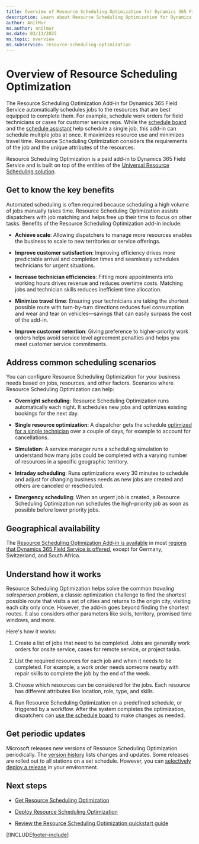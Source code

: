 ```yaml
---
title: Overview of Resource Scheduling Optimization for Dynamics 365 Field Service
description: Learn about Resource Scheduling Optimization for Dynamics 365 Field Service.
author: AnilMur
ms.author: anilmur
ms.date: 03/13/2025
ms.topic: overview
ms.subservice: resource-scheduling-optimization
---
```


# Overview of Resource Scheduling Optimization

The Resource Scheduling Optimization Add-in for Dynamics 365 Field Service automatically schedules jobs to the resources that are best equipped to complete them. For example, schedule work orders for field technicians or cases for customer service reps. While the [schedule board](./work-with-schedule-board.md#book) and the [schedule assistant](./schedule-assistant.md) help schedule a single job, this add-in can schedule multiple jobs at once. It maximizes resource use and minimizes travel time. Resource Scheduling Optimization considers the requirements of the job and the unique attributes of the resources.

Resource Scheduling Optimization is a paid add-in to Dynamics 365 Field Service and is built on top of the entities of the [Universal Resource Scheduling solution](../common-scheduler/schedule-anything-with-universal-resource-scheduling.md).

## Get to know the key benefits

Automated scheduling is often required because scheduling a high volume of jobs manually takes time. Resource Scheduling Optimization assists dispatchers with job matching and helps free up their time to focus on other tasks. Benefits of the Resource Scheduling Optimization add-in include:

- **Achieve scale**: Allowing dispatchers to manage more resources enables the business to scale to new territories or service offerings.

- **Improve customer satisfaction**: Improving efficiency drives more predictable arrival and completion times and seamlessly schedules technicians for urgent situations.

- **Increase technician efficiencies**: Fitting more appointments into working hours drives revenue and reduces overtime costs. Matching jobs and technician skills reduces inefficient time allocation.

- **Minimize travel time**: Ensuring your technicians are taking the shortest possible route with turn-by-turn directions reduces fuel consumption and wear and tear on vehicles—savings that can easily surpass the cost of the add-in.

- **Improve customer retention**: Giving preference to higher-priority work orders helps avoid service level agreement penalties and helps you meet customer service commitments.

## Address common scheduling scenarios

You can configure Resource Scheduling Optimization for your business needs based on jobs, resources, and other factors. Scenarios where Resource Scheduling Optimization can help:

- **Overnight scheduling**: Resource Scheduling Optimization runs automatically each night. It schedules new jobs and optimizes existing bookings for the next day.

- **Single resource optimization**: A dispatcher gets the schedule [optimized for a single technician](rso-single-resource-optimization.md) over a couple of days, for example to account for cancellations.

- **Simulation**: A service manager runs a scheduling simulation to understand how many jobs could be completed with a varying number of resources in a specific geographic territory.

- **Intraday scheduling**: Runs optimizations every 30 minutes to schedule and adjust for changing business needs as new jobs are created and others are canceled or rescheduled.

- **Emergency scheduling**: When an urgent job is created, a Resource Scheduling Optimization run schedules the high-priority job as soon as possible before lower priority jobs.

## Geographical availability

The [Resource Scheduling Optimization Add-in is available](field-service-version-history-resource-scheduling-optimization.md) in most [regions that Dynamics 365 Field Service is offered](https://dynamics.microsoft.com/availability-reports/), except for Germany, Switzerland, and South Africa.

## Understand how it works

Resource Scheduling Optimization helps solve the common *traveling salesperson problem*, a classic optimization challenge to find the shortest possible route that visits a set of cities and returns to the origin city, visiting each city only once. However, the add-in goes beyond finding the shortest routes. It also considers other parameters like skills, territory, promised time windows, and more.

Here's how it works:

1. Create a list of jobs that need to be completed. Jobs are generally work orders for onsite service, cases for remote service, or project tasks.

1. List the required resources for each job and when it needs to be completed. For example, a work order needs someone nearby with repair skills to complete the job by the end of the week.

1. Choose which resources can be considered for the jobs. Each resource has different attributes like location, role, type, and skills.

1. Run Resource Scheduling Optimization on a predefined schedule, or triggered by a workflow. After the system completes the optimization, dispatchers can [use the schedule board](../common-scheduler/schedule-board-utilization.md) to make changes as needed.

## Get periodic updates

Microsoft releases new versions of Resource Scheduling Optimization periodically. The [version history](./field-service-version-history-resource-scheduling-optimization.md#release-schedule) lists changes and updates. Some releases are rolled out to all stations on a set schedule. However, you can [selectively deploy a release](./rso-deployment.md#manage-the-resource-scheduling-optimization-instance) in your environment.

## Next steps

- [Get Resource Scheduling Optimization](rso-get-install.md)

- [Deploy Resource Scheduling Optimization](rso-deployment.md)

- [Review the Resource Scheduling Optimization quickstart guide](rso-quickstart.md)

[!INCLUDE[footer-include](../includes/footer-banner.md)]
